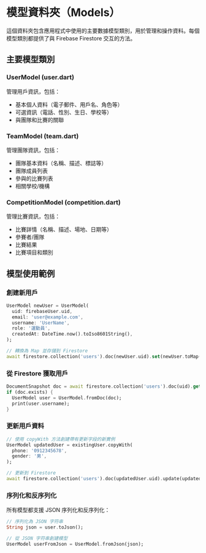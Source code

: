 # 模型資料夾（Models）

這個資料夾包含應用程式中使用的主要數據模型類別，用於管理和操作資料。每個模型類別都提供了與 Firebase Firestore 交互的方法。

## 主要模型類別

### UserModel (user.dart)
管理用戶資訊，包括：
- 基本個人資料（電子郵件、用戶名、角色等）
- 可選資訊（電話、性別、生日、學校等）
- 與團隊和比賽的關聯

### TeamModel (team.dart)
管理團隊資訊，包括：
- 團隊基本資料（名稱、描述、標誌等）
- 團隊成員列表
- 參與的比賽列表
- 相關學校/機構

### CompetitionModel (competition.dart)
管理比賽資訊，包括：
- 比賽詳情（名稱、描述、場地、日期等）
- 參賽者/團隊
- 比賽結果
- 比賽項目和類別

## 模型使用範例

### 創建新用戶

```dart
UserModel newUser = UserModel(
  uid: firebaseUser.uid,
  email: 'user@example.com',
  username: 'UserName',
  role: '運動員',
  createdAt: DateTime.now().toIso8601String(),
);

// 轉換為 Map 並存儲到 Firestore
await firestore.collection('users').doc(newUser.uid).set(newUser.toMap());
```

### 從 Firestore 獲取用戶

```dart
DocumentSnapshot doc = await firestore.collection('users').doc(uid).get();
if (doc.exists) {
  UserModel user = UserModel.fromDoc(doc);
  print(user.username);
}
```

### 更新用戶資料

```dart
// 使用 copyWith 方法創建帶有更新字段的新實例
UserModel updatedUser = existingUser.copyWith(
  phone: '0912345678',
  gender: '男',
);

// 更新到 Firestore
await firestore.collection('users').doc(updatedUser.uid).update(updatedUser.toMap());
```

### 序列化和反序列化

所有模型都支援 JSON 序列化和反序列化：

```dart
// 序列化為 JSON 字符串
String json = user.toJson();

// 從 JSON 字符串創建模型
UserModel userFromJson = UserModel.fromJson(json);
``` 